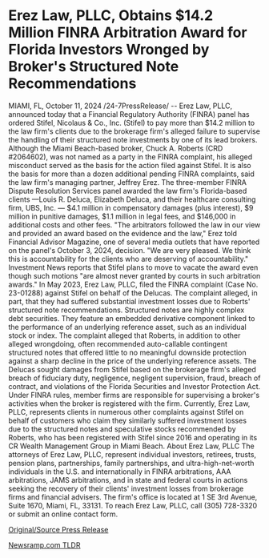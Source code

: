 # Erez Law, PLLC, Obtains $14.2 Million FINRA Arbitration Award for Florida Investors Wronged by Broker's Structured Note Recommendations

MIAMI, FL, October 11, 2024 /24-7PressRelease/ -- Erez Law, PLLC, announced today that a Financial Regulatory Authority (FINRA) panel has ordered Stifel, Nicolaus & Co., Inc. (Stifel) to pay more than $14.2 million to the law firm's clients due to the brokerage firm's alleged failure to supervise the handling of their structured note investments by one of its lead brokers.  Although the Miami Beach-based broker, Chuck A. Roberts (CRD #2064602), was not named as a party in the FINRA complaint, his alleged misconduct served as the basis for the action filed against Stifel. It is also the basis for more than a dozen additional pending FINRA complaints, said the law firm's managing partner, Jeffrey Erez.   The three-member FINRA Dispute Resolution Services panel awarded the law firm's Florida-based clients —Louis R. Deluca, Elizabeth Deluca, and their healthcare consulting firm, UBS, Inc. — $4.1 million in compensatory damages (plus interest), $9 million in punitive damages, $1.1 million in legal fees, and $146,000 in additional costs and other fees.   "The arbitrators followed the law in our view and provided an award based on the evidence and the law," Erez told Financial Advisor Magazine, one of several media outlets that have reported on the panel's October 3, 2024, decision. "We are very pleased. We think this is accountability for the clients who are deserving of accountability."   Investment News reports that Stifel plans to move to vacate the award even though such motions "are almost never granted by courts in such arbitration awards."   In May 2023, Erez Law, PLLC, filed the FINRA complaint (Case No. 23-01288) against Stifel on behalf of the Delucas. The complaint alleged, in part, that they had suffered substantial investment losses due to Roberts' structured note recommendations.   Structured notes are highly complex debt securities. They feature an embedded derivative component linked to the performance of an underlying reference asset, such as an individual stock or index.   The complaint alleged that Roberts, in addition to other alleged wrongdoing, often recommended auto-callable contingent structured notes that offered little to no meaningful downside protection against a sharp decline in the price of the underlying reference assets.   The Delucas sought damages from Stifel based on the brokerage firm's alleged breach of fiduciary duty, negligence, negligent supervision, fraud, breach of contract, and violations of the Florida Securities and Investor Protection Act. Under FINRA rules, member firms are responsible for supervising a broker's activities when the broker is registered with the firm.  Currently, Erez Law, PLLC, represents clients in numerous other complaints against Stifel on behalf of customers who claim they similarly suffered investment losses due to the structured notes and speculative stocks recommended by Roberts, who has been registered with Stifel since 2016 and operating in its CR Wealth Management Group in Miami Beach.  About Erez Law, PLLC  The attorneys of Erez Law, PLLC, represent individual investors, retirees, trusts, pension plans, partnerships, family partnerships, and ultra-high-net-worth individuals in the U.S. and internationally in FINRA arbitrations, AAA arbitrations, JAMS arbitrations, and in state and federal courts in actions seeking the recovery of their clients' investment losses from brokerage firms and financial advisers. The firm's office is located at 1 SE 3rd Avenue, Suite 1670, Miami, FL, 33131. To reach Erez Law, PLLC, call (305) 728-3320 or submit an online contact form. 

[Original/Source Press Release](https://www.24-7pressrelease.com/press-release/515170/erez-law-pllc-obtains-142-million-finra-arbitration-award-for-florida-investors-wronged-by-brokers-structured-note-recommendations) 

[Newsramp.com TLDR](https://newsramp.com/None) 